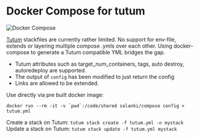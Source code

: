 Docker Compose for tutum
==============
![Docker Compose](logo.png?raw=true "Docker Compose Logo")

[Tutum](https://www.tutum.co/) stackfiles are currently rather limited. No support
for env-file, extends or layering multiple compose .ymls over each
other. Using docker-compose to generate a Tutum compatible YML bridges
the gap.

- Tutum attributes such as target_num_containers, tags, auto destroy,
autoredeploy are supported.
- The output of `config` has been modified to just return the config
- Links are allowed to be extended.

Use directly via pre built docker image:
```
docker run --rm -it -v `pwd`:/code/shared salanki/compose config > tutum.yml
```
Create a stack on Tutum: `tutum stack create -f tutum.yml -n mystack`
Update a stack on Tutum: `tutum stack update -f tutum.yml mystack`
